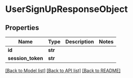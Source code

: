 # UserSignUpResponseObject

## Properties
Name | Type | Description | Notes
------------ | ------------- | ------------- | -------------
**id** | **str** |  | 
**session_token** | **str** |  | 

[[Back to Model list]](../README.md#documentation-for-models) [[Back to API list]](../README.md#documentation-for-api-endpoints) [[Back to README]](../README.md)


